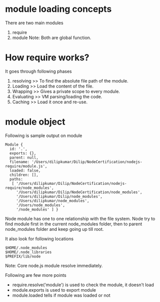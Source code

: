 # module loading concepts
There are two main modules
1. require
2. module
Note: Both are global function.

# How require works?
It goes through following phases
1. resolving >> To find the absolute file path of the module.
2. Loading >> Load the content of the file.
3. Wrapping >> Gives a private scope to every module.
4. Evaluating >> VM parsing/loading the code.
5. Caching >> Load it once and re-use.

# module object
Following is sample output on module
```
Module {
  id: '.',
  exports: {},
  parent: null,
  filename: '/Users/dilipkumar/Dilip/NodeCertification/nodejs-require/module.js',
  loaded: false,
  children: [],
  paths:
   [ '/Users/dilipkumar/Dilip/NodeCertification/nodejs-require/node_modules',
     '/Users/dilipkumar/Dilip/NodeCertification/node_modules',
     '/Users/dilipkumar/Dilip/node_modules',
     '/Users/dilipkumar/node_modules',
     '/Users/node_modules',
     '/node_modules' ] }

```

Node module has one to one relationship with the file system. Node try to find module
first in the current node_modules folder, then to parent node_modules folder and keep going up till root.

It also look for following locations
```
$HOME/.node_modules
$HOME/.node_libraries
$PREFIX/lib/node
```
Note: Core node.js module resolve immediately.

Following are few more points
- require.resolve('module') is used to check the module, it doesn't load
- module.exports is used to export module
- module.loaded tells if module was loaded or not